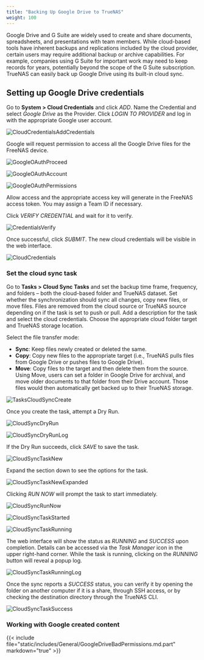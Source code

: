 ```yaml
---
title: "Backing Up Google Drive to TrueNAS"
weight: 100
---
```


Google Drive and G Suite are widely used to create and share documents, spreadsheets, and presentations with team members. While cloud-based tools have inherent backups and replications included by the cloud provider, certain users may require additional backup or archive capabilities. For example, companies using G Suite for important work may need to keep records for years, potentially beyond the scope of the G Suite subscription. TrueNAS can easily back up Google Drive using its built-in cloud sync.


## Setting up Google Drive credentials

Go to **System > Cloud Credentials** and click *ADD*.
Name the Credential and select *Google Drive* as the Provider. 
Click *LOGIN TO PROVIDER* and log in with the appropriate Google user account. 

![CloudCredentialsAddCredentials](/images/CORE/12.0/CloudCredentialsAddCredentials.png "Cloud Credentials Add Credentials")

Google will request permission to access all the Google Drive files for the FreeNAS device.

![GoogleOAuthProceed](/images/TrueNASCommon/GoogleOAuthProceed.png "Google OAuth Proceed")

![GoogleOAuthAccount](/images/TrueNASCommon/GoogleOAuthAccount.png "Google OAuth Account")

![GoogleOAuthPermissions](/images/TrueNASCommon/GoogleOAuthPermissions.png "Google OAuth Permissions")

Allow access and the appropriate access key will generate in the FreeNAS access token. You may assign a Team ID if necessary. 

Click *VERIFY CREDENTIAL* and wait for it to verify.

![CredentialsVerify](/images/TrueNASCommon/CredentialsVerify.png "Credentials Verify")

 Once successful, click *SUBMIT*. The new cloud credentials will be visible in the web interface.

![CloudCredentials](/images/CORE/12.0/CloudCredentials.png "Cloud Credentials")

### Set the cloud sync task

Go to **Tasks > Cloud Sync Tasks** and set the backup time frame, frequency, and folders – both the cloud-based folder and TrueNAS dataset. 
Set whether the synchronization should sync all changes, copy new files, or move files. 
Files are removed from the cloud source or TrueNAS source depending on if the task is set to push or pull.
Add a description for the task and select the cloud credentials.
Choose the appropriate cloud folder target and TrueNAS storage location.

Select the file transfer mode: 

+ **Sync**: Keep files newly created or deleted the same.
+ **Copy**: Copy new files to the appropriate target (i.e., TrueNAS pulls files from Google Drive or pushes files to Google Drive).
+ **Move**: Copy files to the target and then delete them from the source. Using Move, users can set a folder in Google Drive for archival, and move older documents to that folder from their Drive account. Those files would then automatically get backed up to their TrueNAS storage.

![TasksCloudSyncCreate](/images/CORE/12.0/TasksCloudSyncCreate.png "Tasks Cloud Sync Create")

Once you create the task, attempt a Dry Run. 

![CloudSyncDryRun](/images/TrueNASCommon/CloudSyncDryRun.png "Cloud Sync Dry Run")

![CloudSyncDryRunLog](/images/CORE/12.0/CloudSyncDryRunLog.png "Cloud Sync Dry Run Log")

If the Dry Run succeeds, click *SAVE* to save the task.

![CloudSyncTaskNew](/images/CORE/12.0/CloudSyncTaskNew.png "Cloud Sync Task New")

Expand the section down to see the options for the task.

![CloudSyncTaskNewExpanded](/images/CORE/12.0/CloudSyncTaskNewExpanded.png "Cloud Sync Task New Expanded")

Clicking *RUN NOW* will prompt the task to start immediately.

![CloudSyncRunNow](/images/CORE/12.0/CloudSyncRunNow.png "Cloud Sync Run Now")

![CloudSyncTaskStarted](/images/CORE/12.0/CloudSyncTaskStarted.png "Cloud Sync Task Started")

![CloudSyncTaskRunning](/images/CORE/12.0/CloudSyncTaskRunning.png "Cloud Sync Task Running")

The web interface will show the status as *RUNNING* and *SUCCESS* upon completion. Details can be accessed via the *Task Manager* icon in the upper right-hand corner.  While the task is running, clicking on the *RUNNING* button will reveal a popup log.

![CloudSyncTaskRunningLog](/images/CORE/12.0/CloudSyncTaskRunningLog.png "Cloud Sync Task Running Log")

Once the sync reports a *SUCCESS* status, you can verify it by opening the folder on another computer if it is a share, through SSH access, or by checking the destination directory through the TrueNAS CLI.

![CloudSyncTaskSuccess](/images/CORE/12.0/CloudSyncTaskSuccess.png "Cloud Sync Task Success")


### Working with Google created content

{{< include file="static/includes/General/GoogleDriveBadPermissions.md.part" markdown="true" >}}
